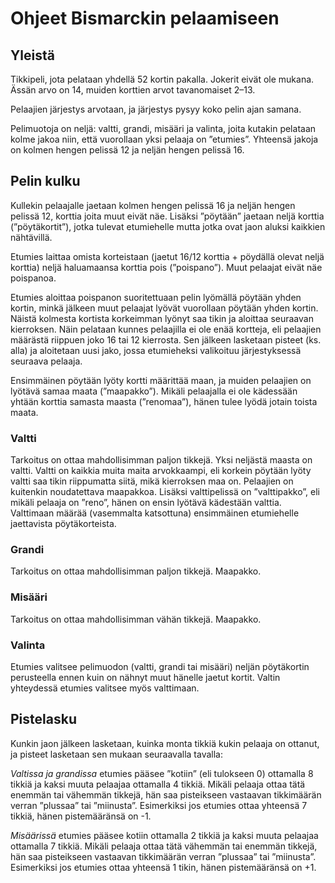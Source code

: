 # Ohjeet Bismarckin pelaamiseen

## Yleistä

Tikkipeli, jota pelataan yhdellä 52 kortin pakalla. Jokerit eivät ole mukana. Ässän arvo on 14, muiden korttien arvot tavanomaiset 2–13.

Pelaajien järjestys arvotaan, ja järjestys pysyy koko pelin ajan samana.

Pelimuotoja on neljä: valtti, grandi, misääri ja valinta, joita kutakin pelataan kolme jakoa niin, että vuorollaan yksi pelaaja on ”etumies”. Yhteensä jakoja on kolmen hengen pelissä 12 ja neljän hengen pelissä 16.

## Pelin kulku

Kullekin pelaajalle jaetaan kolmen hengen pelissä 16 ja neljän hengen pelissä 12, korttia joita muut eivät näe. Lisäksi ”pöytään” jaetaan neljä korttia (”pöytäkortit”), jotka tulevat etumiehelle mutta jotka ovat jaon aluksi kaikkien nähtävillä.

Etumies laittaa omista korteistaan (jaetut 16/12 korttia + pöydällä olevat neljä korttia) neljä haluamaansa korttia pois (”poispano”). Muut pelaajat eivät näe poispanoa.

Etumies aloittaa poispanon suoritettuaan pelin lyömällä pöytään yhden kortin, minkä jälkeen muut pelaajat lyövät vuorollaan pöytään yhden kortin. Näistä kolmesta kortista korkeimman lyönyt saa tikin ja aloittaa seuraavan kierroksen. Näin pelataan kunnes pelaajilla ei ole enää kortteja, eli pelaajien määrästä riippuen joko 16 tai 12 kierrosta. Sen jälkeen lasketaan pisteet (ks. alla) ja aloitetaan uusi jako, jossa etumieheksi valikoituu järjestyksessä seuraava pelaaja.

Ensimmäinen pöytään lyöty kortti määrittää maan, ja muiden pelaajien on lyötävä samaa maata (”maapakko”). Mikäli pelaajalla ei ole kädessään yhtään korttia samasta maasta (”renomaa”), hänen tulee lyödä jotain toista maata.

### Valtti

Tarkoitus on ottaa mahdollisimman paljon tikkejä.
Yksi neljästä maasta on valtti. Valtti on kaikkia muita maita arvokkaampi, eli korkein pöytään lyöty valtti saa tikin riippumatta siitä, mikä kierroksen maa on. Pelaajien on kuitenkin noudatettava maapakkoa. Lisäksi valttipelissä on ”valttipakko”, eli mikäli pelaaja on ”reno”, hänen on ensin lyötävä kädestään valttia.
Valttimaan määrää (vasemmalta katsottuna) ensimmäinen etumiehelle jaettavista pöytäkorteista.

### Grandi

Tarkoitus on ottaa mahdollisimman paljon tikkejä. Maapakko.

### Misääri

Tarkoitus on ottaa mahdollisimman vähän tikkejä. Maapakko.

### Valinta

Etumies valitsee pelimuodon (valtti, grandi tai misääri) neljän pöytäkortin perusteella ennen kuin on nähnyt muut hänelle jaetut kortit. Valtin yhteydessä etumies valitsee myös valttimaan.

## Pistelasku

Kunkin jaon jälkeen lasketaan, kuinka monta tikkiä kukin pelaaja on ottanut, ja pisteet lasketaan sen mukaan seuraavalla tavalla:

_Valtissa ja grandissa_ etumies pääsee ”kotiin” (eli tulokseen 0) ottamalla 8 tikkiä ja kaksi muuta pelaajaa ottamalla 4 tikkiä. Mikäli pelaaja ottaa tätä enemmän tai vähemmän tikkejä, hän saa pisteikseen vastaavan tikkimäärän verran ”plussaa” tai ”miinusta”. Esimerkiksi jos etumies ottaa yhteensä 7 tikkiä, hänen pistemääränsä on -1.

_Misäärissä_ etumies pääsee kotiin ottamalla 2 tikkiä ja kaksi muuta pelaajaa ottamalla 7 tikkiä. Mikäli pelaaja ottaa tätä vähemmän tai enemmän tikkejä, hän saa pisteikseen vastaavan tikkimäärän verran ”plussaa” tai ”miinusta”. Esimerkiksi jos etumies ottaa yhteensä 1 tikin, hänen pistemääränsä on +1.
